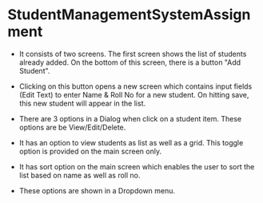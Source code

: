 # StudentManagementSystemAssignment

* It consists of two screens. The first screen shows the list of students already added. On the bottom of this screen, there is
a button "Add Student". 
* Clicking on this button opens a new screen which contains input fields (Edit Text) to enter Name & Roll No for a new student. 
On hitting save, this new student will appear in the list. 


* There are 3 options in a Dialog when click on a student item. These options are be View/Edit/Delete. 


* It has an option to view students as list as well as a grid. This toggle option is provided on the main screen only. 

* It has sort option on the main screen which enables the user to sort the list based on name as well as roll no. 
* These options are  shown in a Dropdown menu.
